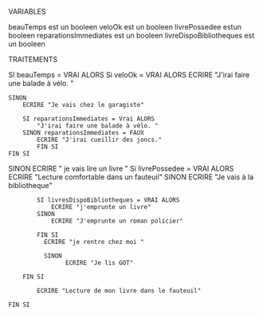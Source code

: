 VARIABLES 

beauTemps est un booleen
veloOk est un booleen
livrePossedee estun booleen
reparationsImmediates est un booleen 
livreDispoBibliotheques est un booleen

TRAITEMENTS

SI beauTemps = VRAI ALORS 
       Si veloOk = VRAI
            ALORS ECRIRE "J'irai faire une balade à vélo. "

    SINON
        ECRIRE "Je vais chez le garagiste"
        
        SI reparationsImmediates = Vrai ALORS
            "J'irai faire une balade à vélo. "
        SINON reparationsImmediates = FAUX 
            ECRIRE "J'irai cueillir des joncs."
            FIN SI 
    FIN SI

SINON 
    ECRIRE " je vais lire un livre "
        Si livrePossedee = VRAI ALORS
            ECRIRE "Lecture comfortable dans un fauteuil" 
        SINON 
            ECRIRE "Je vais à la bibliotheque"
            
            SI livresDispoBibliotheques = VRAI ALORS 
                ECRIRE "j'emprunte un livre" 
            SINON
                ECRIRE "J'emprunte un roman policier" 
            
            FIN SI 
              ECRIRE "je rentre chez moi "

              SINON 
                    ECRIRE "Je lis GOT"
            
        FIN SI 

            ECRIRE "Lecture de mon livre dans le fauteuil"
    
    FIN SI
           
                




    



        






